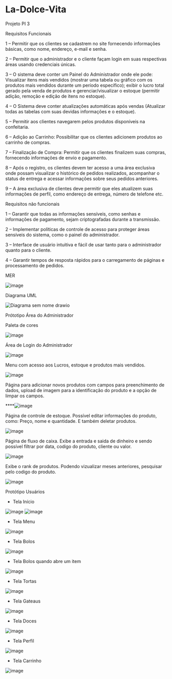 # La-Dolce-Vita
Projeto PI 3
 
Requisitos Funcionais

1 – Permitir que os clientes se cadastrem no site fornecendo informações básicas, como nome,
endereço, e-mail e senha.

2 – Permitir que o administrador e o cliente façam login em suas respectivas áreas usando
credenciais únicas.

3 – O sistema deve conter um Painel do Administrador onde ele pode: Visualizar itens mais
vendidos (mostrar uma tabela ou gráfico com os produtos mais vendidos durante um período
específico); exibir o lucro total gerado pela venda de produtos e gerenciar/visualizar o estoque
(permitir adição, remoção e edição de itens no estoque).

4 – O Sistema deve conter atualizações automáticas após vendas (Atualizar todas as tabelas
com suas devidas informações e o estoque).

5 – Permitir aos clientes navegarem pelos produtos disponíveis na confeitaria.

6 – Adição ao Carrinho: Possibilitar que os clientes adicionem produtos ao carrinho de compras.

7 – Finalização de Compra: Permitir que os clientes finalizem suas compras, fornecendo
informações de envio e pagamento.

8 – Após o registro, os clientes devem ter acesso a uma área exclusiva onde possam visualizar o
histórico de pedidos realizados, acompanhar o status de entrega e acessar informações sobre
seus pedidos anteriores.

9 – A área exclusiva de clientes deve permitir que eles atualizem suas informações de perfil,
como endereço de entrega, número de telefone etc.

Requisitos não funcionais

1 – Garantir que todas as informações sensíveis, como senhas e informações de pagamento,
sejam criptografadas durante a transmissão.

2 – Implementar políticas de controle de acesso para proteger áreas sensíveis do sistema, como
o painel do administrador.

3 – Interface de usuário intuitiva e fácil de usar tanto para o administrador quanto para o cliente.

4 – Garantir tempos de resposta rápidos para o carregamento de páginas e processamento de
pedidos.

MER

![image](https://github.com/JoaoRodrigues10/la-dolce-vita/assets/143283670/e6563e83-04e3-44f9-9de9-242e0c6d4a6e)

 Diagrama UML
 
 ![Diagrama sem nome drawio](https://github.com/JoaoRodrigues10/la-dolce-vita/assets/133686132/cd1bf181-36ed-4905-8004-941210c838b0)

Prótotipo Área do Administrador

Paleta de cores

![image](https://github.com/JoaoRodrigues10/la-dolce-vita/assets/143104412/e2f9d27a-e952-4352-91e0-34f77530edf2)

Área de Login do Administrador

![image](https://github.com/JoaoRodrigues10/la-dolce-vita/assets/143104412/086721f4-5b3c-4757-8558-a6f14e49110a)

Menu com acesso aos Lucros, estoque e produtos mais vendidos.

![image](https://github.com/JoaoRodrigues10/la-dolce-vita/assets/143104412/e70a293b-f06e-41e3-99cd-4ad0f7919ec2)

Página para adicionar novos produtos com campos para preenchimento de dados, upload de imagem para a identificação do produto 
e a opção de limpar os campos.

****![image](https://github.com/JoaoRodrigues10/la-dolce-vita/assets/143104412/536ae04f-33c2-4029-b6e7-7dd8b0d298ac)

Página de controle de estoque. Possível editar informações do produto, como: Preço, nome e quantidade. E também deletar produtos.

![image](https://github.com/JoaoRodrigues10/la-dolce-vita/assets/143104412/6f193800-0083-4e0b-a062-326a4419dd6a)

Página de fluxo de caixa. Exibe a entrada e saida de dinheiro e sendo possível filtrar por data, codigo do produto, cliente ou valor.

![image](https://github.com/JoaoRodrigues10/la-dolce-vita/assets/143104412/77b2cd43-4520-4bcc-b3d3-e99283e5787f)


Exibe o rank de produtos. Podendo vizualizar meses anteriores, pesquisar pelo codigo do produto. 

![image](https://github.com/JoaoRodrigues10/la-dolce-vita/assets/143104412/662f8b14-9ab6-428b-94a3-06019cb8355c)



Protótipo Usuários


- Tela Início

![image](https://github.com/JoaoRodrigues10/la-dolce-vita/assets/89986701/f446e8e2-e271-4df6-bfb5-353177e4979f)
![image](https://github.com/JoaoRodrigues10/la-dolce-vita/assets/89986701/69ce2152-4e7a-4306-a678-eaddda4362a0)

- Tela Menu

![image](https://github.com/JoaoRodrigues10/la-dolce-vita/assets/89986701/6539a577-5597-4232-a798-9ad324d8ddf3)

- Tela Bolos
  
![image](https://github.com/JoaoRodrigues10/la-dolce-vita/assets/89986701/2c6a5be2-7b40-4a76-b344-2aa5f6fa6ca3)

- Tela Bolos quando abre um item

![image](https://github.com/JoaoRodrigues10/la-dolce-vita/assets/89986701/29a96c90-7f65-4805-8490-6caf57203a17)

- Tela Tortas

![image](https://github.com/JoaoRodrigues10/la-dolce-vita/assets/89986701/da6a7a23-f76a-4bfd-a2b4-97d821776cb9)

- Tela Gateaus

![image](https://github.com/JoaoRodrigues10/la-dolce-vita/assets/89986701/023cebec-4e4f-4784-8c06-0ee4633bee97)

- Tela Doces

![image](https://github.com/JoaoRodrigues10/la-dolce-vita/assets/89986701/2113f5f7-63fe-4959-a2fd-e1f3ace1a3b1)

- Tela Perfil

![image](https://github.com/JoaoRodrigues10/la-dolce-vita/assets/89986701/571a9152-1873-42ce-94fc-416cd7cac18f)

- Tela Carrinho

![image](https://github.com/JoaoRodrigues10/la-dolce-vita/assets/89986701/fd50c136-abf2-4b04-831e-87ab98f4a60d)
